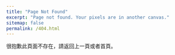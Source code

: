 ```yaml
---
title: "Page Not Found"
excerpt: "Page not found. Your pixels are in another canvas."
sitemap: false
permalink: /404.html
---
```


很抱歉此頁面不存在，請返回上一頁或者首頁。
